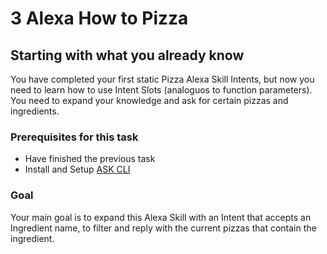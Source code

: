 # 3 Alexa How to Pizza

## Starting with what you already know

You have completed your first static Pizza Alexa Skill Intents, but now you need to learn how to use Intent Slots (analoguos to function parameters). You need to expand your knowledge and ask for certain pizzas and ingredients.

### Prerequisites for this task

* Have finished the previous task
* Install and Setup [ASK CLI](https://developer.amazon.com/docs/smapi/quick-start-alexa-skills-kit-command-line-interface.html)

### Goal

Your main goal is to expand this Alexa Skill with an Intent that accepts an Ingredient name, to filter and reply with the current pizzas that contain the ingredient.
